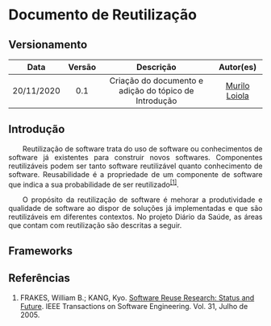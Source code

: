 # Documento de Reutilização

## Versionamento
| Data | Versão | Descrição | Autor(es) |
|:----:|:------:|:---------:|:---------:|
| 20/11/2020 | 0.1 | Criação do documento e adição do tópico de Introdução  | [Murilo Loiola](https://github.com/murilo-dan) |

## Introdução

<p align="justify">&emsp;&emsp;Reutilização de software trata do uso de software ou conhecimentos de software já existentes para construir novos softwares. Componentes reutilizáveis podem ser tanto software reutilizável quanto conhecimento de software. Reusabilidade é a propriedade de um componente de software que indica a sua probabilidade de ser reutilizado<sup><a href="https://unbarqdsw.github.io/2020.1_G5_Diario_da_Saude/#reutilizacao/referencias">[1]</a></sup>.</p>

<p align="justify">&emsp;&emsp;O propósito da reutilização de software é mehorar a produtividade e qualidade de software ao dispor de soluções já implementadas e que são reutilizáveis em diferentes contextos. No projeto Diário da Saúde, as áreas que contam com reutilização são descritas a seguir.</p>

## Frameworks

## Referências

1. FRAKES, William B.; KANG, Kyo. <a href="https://citeseerx.ist.psu.edu/viewdoc/download;jsessionid=F81286E552CB9153A6C3AF0C943DCB08?doi=10.1.1.75.635&rep=rep1&type=pdf"><srong>Software Reuse Research</strong>: Status and Future</a>. IEEE Transactions on Software Engineering. Vol. 31, Julho de 2005.